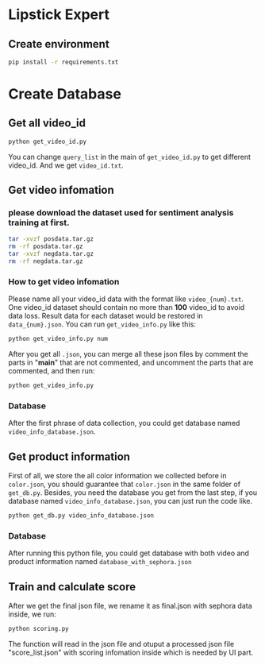 # Lipstick Expert

## Create environment
```bash
pip install -r requirements.txt
```


# Create Database
## Get all video_id
```bash
python get_video_id.py
```
You can change `query_list` in the main of `get_video_id.py` to get different video_id. And we get `video_id.txt`.


## Get video infomation
### please download the dataset used for sentiment analysis training at first.
```bash
tar -xvzf posdata.tar.gz
rm -rf posdata.tar.gz
tar -xvzf negdata.tar.gz
rm -rf negdata.tar.gz
```

### How to get video infomation
Please name all your video_id data with the format like  `video_{num}.txt`. One video_id dataset should contain no more than **100** video_id to avoid data loss. Result data for each dataset would be restored in `data_{num}.json`.
You can run `get_video_info.py` like this:
```bash
python get_video_info.py num
```
After you get all `.json`, you can merge all these json files by comment the parts in "__main__" that are not commented, and uncomment the parts that are commented, and then run:
```bash
python get_video_info.py
```

### Database
After the first phrase of data collection, you could get database named `video_info_database.json`.

## Get product information
First of all, we store the all color information we collected before in `color.json`, you should guarantee that `color.json` in the same folder of `get_db.py`. Besides, you need the database you get from the last step, if you database named `video_info_database.json`, you can just run the code like.
```bash
python get_db.py video_info_database.json
```
### Database
After running this python file, you could get database with both video and product information named `database_with_sephora.json`

## Train and calculate score
After we get the final json file, we rename it as final.json with sephora data inside, we run:
```bash
python scoring.py
```
The function will read in the json file and otuput a processed json file "score_list.json" with scoring infomation inside which is needed by UI part.
